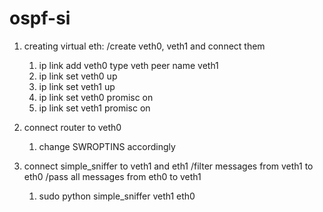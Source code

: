 # ospf-si

1. creating virtual eth:
	/create veth0, veth1 and connect them
	1. ip link add veth0 type veth peer name veth1 
	2. ip link set veth0 up
	3. ip link set veth1 up
	4. ip link set veth0 promisc on
	5. ip link set veth1 promisc on

2. connect router to veth0
	1. change SWROPTINS accordingly

3. connect simple_sniffer to veth1 and eth1
	/filter messages from veth1 to eth0
	/pass all messages from eth0 to veth1
	1. sudo python simple_sniffer veth1 eth0
	
